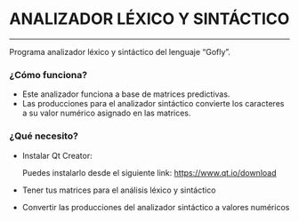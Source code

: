 # ANALIZADOR LÉXICO Y SINTÁCTICO

---

Programa analizador léxico y sintáctico del lenguaje “Gofly”.

### ¿Cómo funciona?

- Este analizador funciona a base de matrices predictivas.
- Las producciones para el analizador sintáctico convierte los caracteres a su valor numérico asignado en las matrices.

### ¿Qué necesito?

- Instalar Qt Creator:
    
    Puedes instalarlo desde el siguiente link: https://www.qt.io/download
    
- Tener tus matrices para el análisis léxico y sintáctico
- Convertir las producciones del analizador sintáctico a valores numéricos
